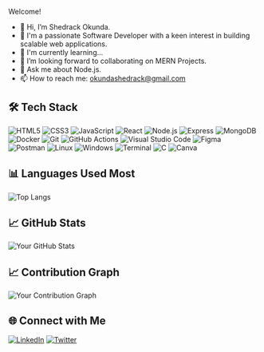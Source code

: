Welcome! 

- 👋 Hi, I’m Shedrack Okunda.
- 👀 I'm a passionate Software Developer with a keen interest in building scalable web applications. 
- 🌱 I'm currently learning...
- 👯 I’m looking forward to collaborating on MERN Projects.
- 💬  Ask me about Node.js.
- 📫 How to reach me: okundashedrack@gmail.com


 ## 🛠️ Tech Stack

![HTML5](https://img.shields.io/badge/HTML5-E34F26?style=flat-square&logo=html5&logoColor=white)
![CSS3](https://img.shields.io/badge/CSS3-1572B6?style=flat-square&logo=css3&logoColor=white)
![JavaScript](https://img.shields.io/badge/JavaScript-F7DF1E?style=flat-square&logo=javascript&logoColor=black)
![React](https://img.shields.io/badge/React-61DAFB?style=flat-square&logo=react&logoColor=black)
![Node.js](https://img.shields.io/badge/Node.js-339933?style=flat-square&logo=nodedotjs&logoColor=white)
![Express](https://img.shields.io/badge/Express-404D59?style=flat-square&logo=express&logoColor=white)
![MongoDB](https://img.shields.io/badge/MongoDB-47A248?style=flat-square&logo=mongodb&logoColor=white)
![Docker](https://img.shields.io/badge/Docker-2496ED?style=flat-square&logo=docker&logoColor=white)
![Git](https://img.shields.io/badge/Git-F05032?style=flat-square&logo=git&logoColor=white)
![GitHub Actions](https://img.shields.io/badge/GitHub_Actions-2088FF?style=flat-square&logo=githubactions&logoColor=white)
![Visual Studio Code](https://img.shields.io/badge/Visual%20Studio%20Code-007ACC?style=flat-square&logo=visualstudiocode&logoColor=white)
![Figma](https://img.shields.io/badge/Figma-F24E1E?style=flat-square&logo=figma&logoColor=white)
![Postman](https://img.shields.io/badge/Postman-FF6C37?style=flat-square&logo=postman&logoColor=white)
![Linux](https://img.shields.io/badge/Linux-FCC624?style=flat-square&logo=linux&logoColor=black)
![Windows](https://img.shields.io/badge/Windows-0078D6?style=flat-square&logo=windows&logoColor=white)
![Terminal](https://img.shields.io/badge/Terminal-4EAA25?style=flat-square&logo=gnubash&logoColor=white)
![C](https://img.shields.io/badge/C-A8B400?style=flat-square&logo=c&logoColor=white)
![Canva](https://img.shields.io/badge/Canva-00C4CC?style=flat-square&logo=canva&logoColor=white)


## 📊 Languages Used Most
![Top Langs](https://github-readme-stats.vercel.app/api/top-langs/?username=shedrack-okunda&layout=compact&theme=radical)


## 📈 GitHub Stats
![Your GitHub Stats](https://github-readme-stats.vercel.app/api?username=shedrack-okunda&show_icons=true&theme=radical)


## 📈 Contribution Graph
![Your Contribution Graph](https://github-readme-streak-stats.herokuapp.com/?user=shedrack-okunda&theme=radical)

## 🌐 Connect with Me
[![LinkedIn](https://img.shields.io/badge/LinkedIn-0077B5?style=flat-square&logo=linkedin&logoColor=white)](https://www.linkedin.com/in/shedrack-okunda)
[![Twitter](https://img.shields.io/badge/Twitter-1DA1F2?style=flat-square&logo=twitter&logoColor=white)](https://twitter.com/sheddyke_)

<!---
sheddyKE/sheddyKE is a ✨ special ✨ repository because its `README.md` (this file) appears on your GitHub profile.
You can click the Preview link to take a look at your changes.
--->
